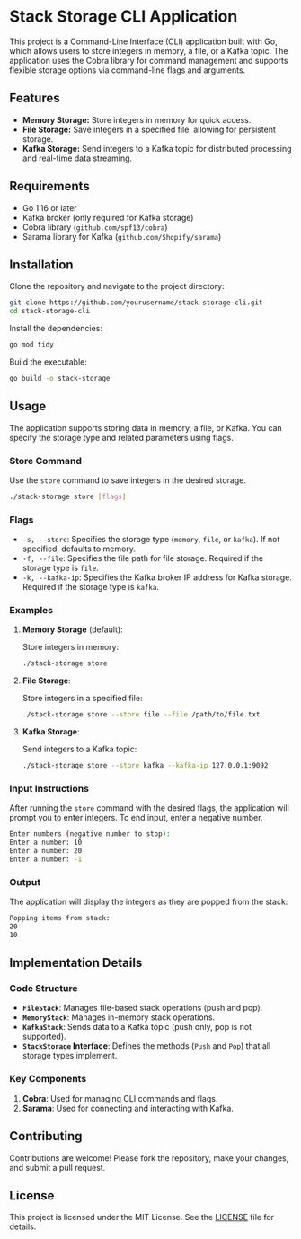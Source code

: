 # Stack Storage CLI Application

This project is a Command-Line Interface (CLI) application built with Go, which allows users to store integers in memory, a file, or a Kafka topic. The application uses the Cobra library for command management and supports flexible storage options via command-line flags and arguments.

## Features

- **Memory Storage:** Store integers in memory for quick access.
- **File Storage:** Save integers in a specified file, allowing for persistent storage.
- **Kafka Storage:** Send integers to a Kafka topic for distributed processing and real-time data streaming.

## Requirements

- Go 1.16 or later
- Kafka broker (only required for Kafka storage)
- Cobra library (`github.com/spf13/cobra`)
- Sarama library for Kafka (`github.com/Shopify/sarama`)

## Installation

Clone the repository and navigate to the project directory:

```bash
git clone https://github.com/yourusername/stack-storage-cli.git
cd stack-storage-cli
```

Install the dependencies:

```bash
go mod tidy
```

Build the executable:

```bash
go build -o stack-storage
```

## Usage

The application supports storing data in memory, a file, or Kafka. You can specify the storage type and related parameters using flags.

### Store Command

Use the `store` command to save integers in the desired storage.

```bash
./stack-storage store [flags]
```

### Flags

- `-s, --store`: Specifies the storage type (`memory`, `file`, or `kafka`). If not specified, defaults to memory.
- `-f, --file`: Specifies the file path for file storage. Required if the storage type is `file`.
- `-k, --kafka-ip`: Specifies the Kafka broker IP address for Kafka storage. Required if the storage type is `kafka`.

### Examples

1. **Memory Storage** (default):

   Store integers in memory:

   ```bash
   ./stack-storage store
   ```

2. **File Storage**:

   Store integers in a specified file:

   ```bash
   ./stack-storage store --store file --file /path/to/file.txt
   ```

3. **Kafka Storage**:

   Send integers to a Kafka topic:

   ```bash
   ./stack-storage store --store kafka --kafka-ip 127.0.0.1:9092
   ```

### Input Instructions

After running the `store` command with the desired flags, the application will prompt you to enter integers. To end input, enter a negative number.

```bash
Enter numbers (negative number to stop):
Enter a number: 10
Enter a number: 20
Enter a number: -1
```

### Output

The application will display the integers as they are popped from the stack:

```bash
Popping items from stack:
20
10
```

## Implementation Details

### Code Structure

- **`FileStack`**: Manages file-based stack operations (push and pop).
- **`MemoryStack`**: Manages in-memory stack operations.
- **`KafkaStack`**: Sends data to a Kafka topic (push only, pop is not supported).
- **`StackStorage` Interface**: Defines the methods (`Push` and `Pop`) that all storage types implement.

### Key Components

1. **Cobra**: Used for managing CLI commands and flags.
2. **Sarama**: Used for connecting and interacting with Kafka.

## Contributing

Contributions are welcome! Please fork the repository, make your changes, and submit a pull request.

## License

This project is licensed under the MIT License. See the [LICENSE](LICENSE) file for details.

